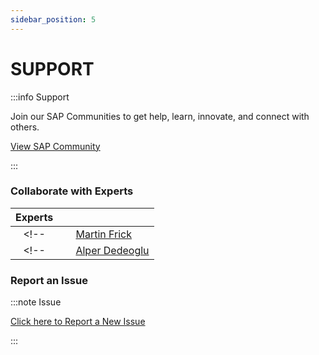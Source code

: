 ```yaml
---
sidebar_position: 5
---
```

# SUPPORT

:::info Support

Join our SAP Communities to get help, learn, innovate, and connect with others. 

[View SAP Community](https://community.sap.com/)

:::

### Collaborate with Experts

| Experts | &nbsp; | &nbsp; | 
|:------:|:------------------------------|:------------|
<!-- |![<img src="docs/img/contributors/Martin.png?raw=true" width="100"/>](./img/contributors/Martin.png?raw=true) | [Martin Frick](https://github.com/martinfrick) | Use case | -->
<!-- |![<img src="docs/img/contributors/Alper.png?raw=true" width="100"/>](./img/contributors/Alper.png?raw=true) | [Alper Dedeoglu](https://github.com/alperdedeoglu) | Use case | -->

### Report an Issue

:::note Issue

[Click here to Report a New Issue](https://github.com/SAP-samples/btp-kyma-cap-multitenant-susaas/issues)

:::
